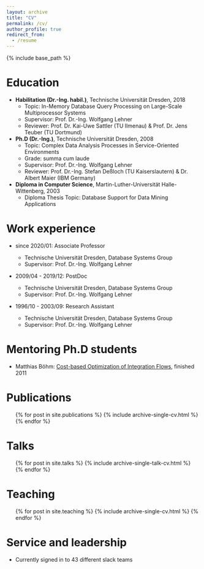 ```yaml
---
layout: archive
title: "CV"
permalink: /cv/
author_profile: true
redirect_from:
  - /resume
---
```


{% include base_path %}

Education
======
* **Habilitation (Dr.-Ing. habil.)**, Technische Universität Dresden, 2018
  * Topic: In-Memory Database Query Processing on Large-Scale Multiprocessor Systems
  * Supervisor: Prof. Dr.-Ing. Wolfgang Lehner
  * Reviewer: Prof. Dr. Kai-Uwe Sattler (TU Ilmenau) & Prof. Dr. Jens Teuber (TU Dortmund)
* **Ph.D (Dr.-Ing.)**, Technische Universität Dresden, 2008
  * Topic: Complex Data Analysis Processes in Service-Oriented Environments
  * Grade: summa cum laude
  * Supervisor: Prof. Dr.-Ing. Wolfgang Lehner
  * Reviewer: Prof. Dr.-Ing. Stefan Deßloch (TU Kaiserslautern) & Dr. Albert Maier (IBM Germany)
* **Diploma in Computer Science**, Martin-Luther-Universität Halle-Wittenberg, 2003
  * Diploma Thesis Topic: Database Support for Data Mining Applications

Work experience
======
* since 2020/01: Associate Professor
  * Technische Universität Dresden, Database Systems Group
  * Supervisor: Prof. Dr.-Ing. Wolfgang Lehner

* 2009/04 - 2019/12: PostDoc
  * Technische Universität Dresden, Database Systems Group
  * Supervisor: Prof. Dr.-Ing. Wolfgang Lehner

* 1996/10 - 2003/09: Research Assistant
  * Technische Universität Dresden, Database Systems Group
  * Supervisor: Prof. Dr.-Ing. Wolfgang Lehner

Mentoring Ph.D students
======
* Matthias Böhm: [Cost-based Optimization of Integration Flows](https://tud.qucosa.de/api/qucosa%3A25563/attachment/ATT-0/), finished 2011

Publications
======
  <ul>{% for post in site.publications %}
    {% include archive-single-cv.html %}
  {% endfor %}</ul>

Talks
======
  <ul>{% for post in site.talks %}
    {% include archive-single-talk-cv.html %}
  {% endfor %}</ul>

Teaching
======
  <ul>{% for post in site.teaching %}
    {% include archive-single-cv.html %}
  {% endfor %}</ul>

Service and leadership
======
* Currently signed in to 43 different slack teams
